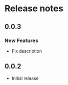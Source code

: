 # Release notes

<!-- do not remove -->

## 0.0.3

### New Features

- Fix description


## 0.0.2

- Initial release

